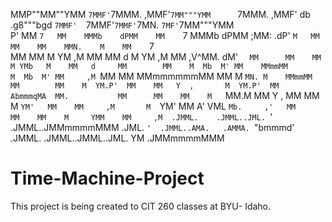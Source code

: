                                                                                                                                          
                                                                                                                                         
MMP""MM""YMM `7MMF'`7MMM.     ,MMF'`7MM"""YMM      `7MMM.     ,MMF'      db       .g8"""bgd `7MMF'  `7MMF'`7MMF'`7MN.   `7MF'`7MM"""YMM  
P'   MM   `7   MM    MMMb    dPMM    MM    `7        MMMb    dPMM       ;MM:    .dP'     `M   MM      MM    MM    MMN.    M    MM    `7  
     MM        MM    M YM   ,M MM    MM   d          M YM   ,M MM      ,V^MM.   dM'       `   MM      MM    MM    M YMb   M    MM   d    
     MM        MM    M  Mb  M' MM    MMmmMM          M  Mb  M' MM     ,M  `MM   MM            MMmmmmmmMM    MM    M  `MN. M    MMmmMM    
     MM        MM    M  YM.P'  MM    MM   Y  ,       M  YM.P'  MM     AbmmmqMA  MM.           MM      MM    MM    M   `MM.M    MM   Y  , 
     MM        MM    M  `YM'   MM    MM     ,M       M  `YM'   MM    A'     VML `Mb.     ,'   MM      MM    MM    M     YMM    MM     ,M 
   .JMML.    .JMML..JML. `'  .JMML..JMMmmmmMMM     .JML. `'  .JMML..AMA.   .AMMA. `"bmmmd'  .JMML.  .JMML..JMML..JML.    YM  .JMMmmmmMMM 
                                                                                                                                         
                                                                                                                                         

                                                                                   


# Time-Machine-Project

This project is being created to CIT 260 classes at BYU- Idaho.
